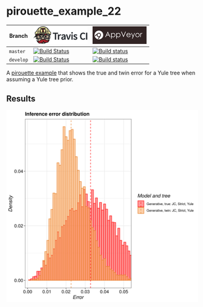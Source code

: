 # pirouette_example_22

Branch   |[![Travis CI logo](pics/TravisCI.png)](https://travis-ci.org)                                                                                                 |[![AppVeyor logo](pics/AppVeyor.png)](https://appveyor.com)                                                                                               
---------|--------------------------------------------------------------------------------------------------------------------------------------------------------------|--------------------------------------------------------------------------------------------------------------------------------------------------------------------------------------------
`master` |[![Build Status](https://travis-ci.org/richelbilderbeek/pirouette_example_22.svg?branch=master)](https://travis-ci.org/richelbilderbeek/pirouette_example_22) |[![Build status](https://ci.appveyor.com/api/projects/status/6cpmcsu1c8dn7ux1/branch/master?svg=true)](https://ci.appveyor.com/project/richelbilderbeek/pirouette-example-22/branch/master)
`develop`|[![Build Status](https://travis-ci.org/richelbilderbeek/pirouette_example_22.svg?branch=develop)](https://travis-ci.org/richelbilderbeek/pirouette_example_22)|[![Build status](https://ci.appveyor.com/api/projects/status/6cpmcsu1c8dn7ux1/branch/develop?svg=true)](https://ci.appveyor.com/project/richelbilderbeek/pirouette-example-22/branch/develop)

A [pirouette example](https://github.com/richelbilderbeek/pirouette_examples)
that shows the true and twin error for a Yule tree when assuming a Yule tree prior.

## Results

![](example_22_314/errors.png)

